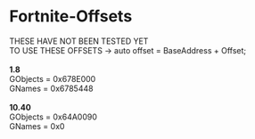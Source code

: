 # Fortnite-Offsets
THESE HAVE NOT BEEN TESTED YET<br/>
TO USE THESE OFFSETS -> auto offset = BaseAddress + Offset;<br/>
<br/>
**1.8**<br/>
GObjects = 0x678E000<br/>
GNames = 0x6785448<br/>
<br/>
**10.40**<br/>
GObjects = 0x64A0090<br/>
GNames = 0x0<br/>
